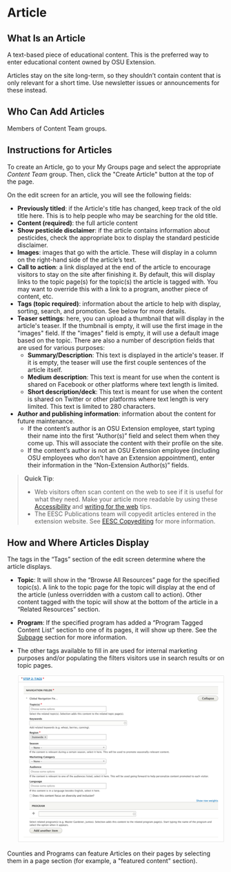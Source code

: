 # Article

## What Is an Article

A text-based piece of educational content. This is the preferred way to enter educational content owned by OSU Extension.

Articles stay on the site long-term, so they shouldn’t contain content that is only relevant for a short time. Use newsletter issues or announcements for these instead.

## Who Can Add Articles

Members of Content Team groups.

## Instructions for Articles

To create an Article, go to your My Groups page and select the appropriate *Content Team* group. Then, click the "Create Article" button at the top of the page.

On the edit screen for an article, you will see the following fields:

  - **Previously titled**: if the Article's title has changed, keep track of the old title here. This is to help people who may be searching for the old title.
  - **Content (required)**: the full article content
  - **Show pesticide disclaimer**: if the article contains information about pesticides, check the appropriate box to display the standard pesticide disclaimer.
  - **Images**: images that go with the article. These will display in a column on the right-hand side of the article’s text.
  - **Call to action**: a link displayed at the end of the article to encourage visitors to stay on the site after finishing it. By default, this will display links to the topic page(s) for the topic(s) the article is tagged with. You may want to override this with a link to a program, another piece of content, etc.
  - **Tags (topic required)**: information about the article to help with display, sorting, search, and promotion. See below for more details.
  - **Teaser settings**: here, you can upload a thumbnail that will display in the article's teaser. If the thumbnail is empty, it will use the first image in the "images" field. If the "images" field is empty, it will use a default image based on the topic. There are also a number of description fields that are used for various purposes:
      - **Summary/Description**: This text is displayed in the article's teaser. If it is empty, the teaser will use the first couple sentences of the article itself.
      - **Medium description**: This text is meant for use when the content is shared on Facebook or other platforms where text length is limited.
      - **Short description/deck**: This text is meant for use when the content is shared on Twitter or other platforms where text length is very limited. This text is limited to 280 characters.
  - **Author and publishing information**: information about the content for future maintenance.
    - If the content’s author is an OSU Extension employee, start typing their name into the first “Author(s)” field and select them when they come up. This will associate the content with their profile on the site.
    - If the content’s author is not an OSU Extension employee (including OSU employees who don’t have an Extension appointment), enter their information in the “Non-Extension Author(s)” fields.

> **Quick Tip**:
>
>   - Web visitors often scan content on the web to see if it is useful for what they need. Make your article more readable by using these [Accessibility](../content-requirements.md#accessibility) and [writing for the web](../content-requirements.md#writing-for-the-web) tips.
>   - The EESC Publications team will copyedit articles entered in the extension website. See [EESC Copyediting](../managing-content.md#eesc-copyediting) for more information.


## How and Where Articles Display

The tags in the “Tags” section of the edit screen determine where the article displays.

  - **Topic**: It will show in the “Browse All Resources” page for the specified topic(s). A link to the topic page for the topic will display at the end of the article (unless overridden with a custom call to action). Other content tagged with the topic will show at the bottom of the article in a “Related Resources” section.
  - **Program**: If the specified program has added a “Program Tagged Content List” section to one of its pages, it will show up there. See the [Subpage](#subpage) section for more information.
  - The other tags available to fill in are used for internal marketing purposes and/or populating the filters visitors use in search results or on topic pages.

    ![Topics, Keywords, Programs, and Regions Screenshot](../images/topic-program.png)

Counties and Programs can feature Articles on their pages by selecting them in a page section (for example, a "featured content" section).
